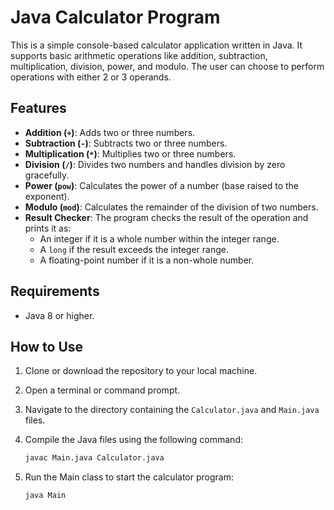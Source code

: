# Java Calculator Program

This is a simple console-based calculator application written in Java. It supports basic arithmetic operations like addition, subtraction, multiplication, division, power, and modulo. The user can choose to perform operations with either 2 or 3 operands.

## Features

- **Addition (`+`)**: Adds two or three numbers.
- **Subtraction (`-`)**: Subtracts two or three numbers.
- **Multiplication (`*`)**: Multiplies two or three numbers.
- **Division (`/`)**: Divides two numbers and handles division by zero gracefully.
- **Power (`pow`)**: Calculates the power of a number (base raised to the exponent).
- **Modulo (`mod`)**: Calculates the remainder of the division of two numbers.
- **Result Checker**: The program checks the result of the operation and prints it as:
  - An integer if it is a whole number within the integer range.
  - A `long` if the result exceeds the integer range.
  - A floating-point number if it is a non-whole number.

## Requirements

- Java 8 or higher.

## How to Use

1. Clone or download the repository to your local machine.
2. Open a terminal or command prompt.
3. Navigate to the directory containing the `Calculator.java` and `Main.java` files.
4. Compile the Java files using the following command:

   ```bash
   javac Main.java Calculator.java
5. Run the Main class to start the calculator program:

   ```bash
   java Main
